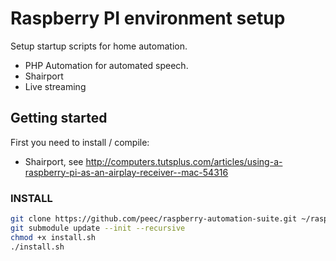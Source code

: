 # Raspberry PI environment setup

Setup startup scripts for home automation.

- PHP Automation for automated speech.
- Shairport
- Live streaming


## Getting started

First you need to install / compile:

* Shairport, see http://computers.tutsplus.com/articles/using-a-raspberry-pi-as-an-airplay-receiver--mac-54316

### INSTALL

```bash
git clone https://github.com/peec/raspberry-automation-suite.git ~/raspai
git submodule update --init --recursive
chmod +x install.sh
./install.sh
```


